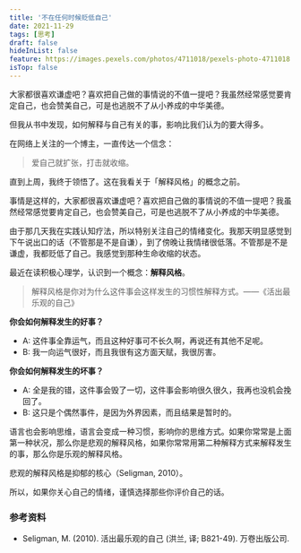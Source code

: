```yaml
---
title: '不在任何时候贬低自己'
date: 2021-11-29
tags: [思考]
draft: false
hideInList: false
feature: https://images.pexels.com/photos/4711018/pexels-photo-4711018.jpeg?auto=compress&cs=tinysrgb&dpr=2&h=750&w=1260
isTop: false
---
```

大家都很喜欢谦虚吧？喜欢把自己做的事情说的不值一提吧？我虽然经常感觉要肯定自己，也会赞美自己，可是也逃脱不了从小养成的中华美德。

但我从书中发现，如何解释与自己有关的事，影响比我们认为的要大得多。

<!--more-->

在网络上关注的一个博主，一直传达一个信念：

> 爱自己就扩张，打击就收缩。

直到上周，我终于领悟了。这在我看关于「解释风格」的概念之前。

事情是这样的，大家都很喜欢谦虚吧？喜欢把自己做的事情说的不值一提吧？我虽然经常感觉要肯定自己，也会赞美自己，可是也逃脱不了从小养成的中华美德。

由于那几天我在实践认知疗法，所以特别关注自己的情绪变化。我那天明显感觉到下午说出口的话（不管那是不是自谦），到了傍晚让我情绪很低落。不管那是不是谦虚，我都贬低了自己。我感觉到那种生命收缩的状态。

最近在读积极心理学，认识到一个概念：**解释风格**。

> 解释风格是你对为什么这件事会这样发生的习惯性解释方式。——《活出最乐观的自己》

**你会如何解释发生的好事？**
- A: 这件事全靠运气，而且这种好事可不长久啊，再说还有其他不足呢。
- B: 我一向运气很好，而且我很有这方面天赋，我很厉害。

**你会如何解释发生的坏事？**
- A: 全是我的错，这件事会毁了一切，这件事会影响很久很久，我再也没机会挽回了。
- B: 这只是个偶然事件，是因为外界因素，而且结果是暂时的。

语言也会影响思维，语言会变成一种习惯，影响你的思维方式。如果你常常是上面第一种状况，那么你是悲观的解释风格，如果你常常用第二种解释方式来解释发生的事，那么你是乐观的解释风格。

悲观的解释风格是抑郁的核心（Seligman, 2010）。 

所以，如果你关心自己的情绪，谨慎选择那些你评价自己的话。



### 参考资料

- Seligman, M. (2010). 活出最乐观的自己 (洪兰, 译; B821-49). 万卷出版公司. 
